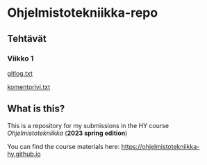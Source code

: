 
# Ohjelmistotekniikka-repo

## Tehtävät

### Viikko 1

[gitlog.txt](https://github.com/sippohippo/ot-harjoitustyo/blob/master/laskarit/viikko1/gitlog.txt)

[komentorivi.txt](https://github.com/sippohippo/ot-harjoitustyo/blob/master/laskarit/viikko1/komentorivi.txt)

## What is this?

This is a repository for my submissions in the HY course *Ohjelmistotekniikka* (**2023 spring edition**)

You can find the course materials here: https://ohjelmistotekniikka-hy.github.io

